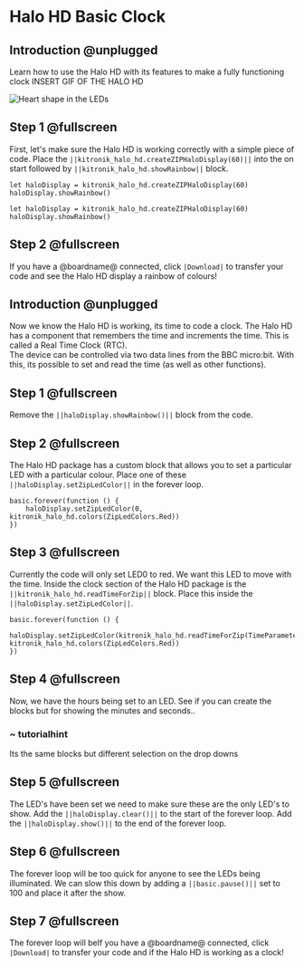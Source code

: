 # Halo HD Basic Clock

## Introduction @unplugged
Learn how to use the Halo HD with its features to make a fully functioning clock
INSERT GIF OF THE HALO HD


![Heart shape in the LEDs](/static/mb/projects/flashing-heart/sim.gif)

## Step 1 @fullscreen
First, let's make sure the Halo HD is working correctly with a simple piece of code.
Place the ``||kitronik_halo_hd.createZIPHaloDisplay(60)||`` into the on start followed by ``||kitronik_halo_hd.showRainbow||`` block.

```blocks
let haloDisplay = kitronik_halo_hd.createZIPHaloDisplay(60)
haloDisplay.showRainbow()
```

```ghost
let haloDisplay = kitronik_halo_hd.createZIPHaloDisplay(60)
haloDisplay.showRainbow()
```

## Step 2 @fullscreen
If you have a @boardname@ connected, click ``|Download|`` to transfer your code and see the Halo HD display a rainbow of colours!

## Introduction @unplugged
Now we know the Halo HD is working, its time to code a clock.
The Halo HD has a component that remembers the time and increments the time.  This is called a Real Time Clock (RTC).  
The device can be controlled via two data lines from the BBC micro:bit.  With this, its possible to set and read the time (as well as other functions).

## Step 1 @fullscreen
Remove the ``||haloDisplay.showRainbow()||`` block from the code.

## Step 2 @fullscreen
The Halo HD package has a custom block that allows you to set a particular LED with a particular colour.
Place one of these ``||haloDisplay.setZipLedColor||`` in the forever loop.

```blocks
basic.forever(function () {
    haloDisplay.setZipLedColor(0, kitronik_halo_hd.colors(ZipLedColors.Red))
})
```

## Step 3 @fullscreen
Currently the code will only set LED0 to red.  We want this LED to move with the time.
Inside the clock section of the Halo HD package is the ``||kitronik_halo_hd.readTimeForZip||`` block.
Place this inside the ``||haloDisplay.setZipLedColor||``.

```blocks
basic.forever(function () {
    haloDisplay.setZipLedColor(kitronik_halo_hd.readTimeForZip(TimeParameter.Hours), kitronik_halo_hd.colors(ZipLedColors.Red))
})
```

## Step 4 @fullscreen
Now, we have the hours being set to an LED.  See if you can create the blocks but for showing the minutes and seconds..

### ~ tutorialhint
Its the same blocks but different selection on the drop downs

## Step 5 @fullscreen
The LED's have been set we need to make sure these are the only LED's to show.
Add the ``||haloDisplay.clear()||`` to the start of the forever loop. Add the ``||haloDisplay.show()||`` to the end of the forever loop.

## Step 6 @fullscreen
The forever loop will be too quick for anyone to see the LEDs being illuminated. We can slow this down by adding a ``||basic.pause()||`` set to 100 and place it after the show.

## Step 7 @fullscreen
The forever loop will beIf you have a @boardname@ connected, click ``|Download|`` to transfer your code and if the Halo HD is working as a clock!